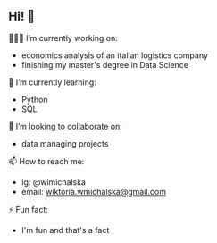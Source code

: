 ## Hi! 🤗

👩🏻‍💻 I’m currently working on: 
  - economics analysis of an italian logistics company
  - finishing my master's degree in Data Science


🌱 I’m currently learning:
  - Python
  - SQL
    

👯 I’m looking to collaborate on: 
  - data managing projects
    

📫 How to reach me:
  - ig: @wimichalska
  - email: wiktoria.wmichalska@gmail.com


⚡ Fun fact:
  - I'm fun and that's a fact
